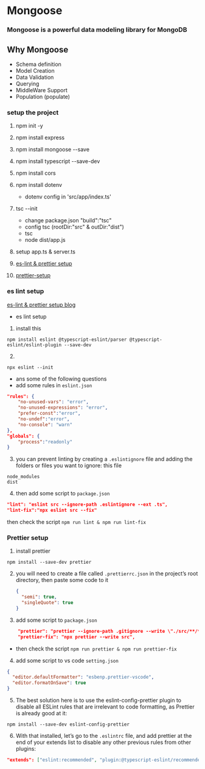 # Mongoose

### Mongoose is a powerful data modeling library for MongoDB

## Why Mongoose

- Schema definition
- Model Creation
- Data Validation
- Querying
- MiddleWare Support
- Population (populate)

### setup the project

1. npm init -y
2. npm install express
3. npm install mongoose --save
4. npm install typescript --save-dev
5. npm install cors
6. npm install dotenv
   - dotenv config in 'src/app/index.ts'
7. tsc --init

   - change package.json "build":"tsc"
   - config tsc (rootDir:"src" & outDir:"dist")
   - tsc
   - node dist/app.js

8. setup app.ts & server.ts
9. [es-lint & prettier setup](#es-lint-setup)
10. [prettier-setup](#prettier-setup)

### es lint setup

[es-lint & prettier setup blog](https://blog.logrocket.com/linting-typescript-eslint-prettier)

- es lint setup

1. install this

```npm
npm install eslint @typescript-eslint/parser @typescript-eslint/eslint-plugin --save-dev
```

2.

```npm
npx eslint --init

```

- ans some of the following questions
- add some rules in `eslint.json`

```json
"rules": {
    "no-unused-vars": "error",
    "no-unused-expressions": "error",
    "prefer-const":"error",
    "no-undef":"error",
    "no-console": "warn"
},
"globals": {
    "process":"readonly"
}
```

3. you can prevent linting by creating a `.eslintignore` file and adding the folders or files you want to ignore: this file

```
node_modules
dist
```

4. then add some script to `package.json`

```json
"lint": "eslint src --ignore-path .eslintignore --ext .ts",
"lint-fix":"npx eslint src --fix"
```

then check the script `npm run lint & npm run lint-fix`

### Prettier setup

1. install prettier

```npm
npm install --save-dev prettier
```

2.  you will need to create a file called `.prettierrc.json` in the project’s root directory, then paste some code to it
    ```json
    {
      "semi": true,
      "singleQuote": true
    }
    ```
3.  add some script to `package.json`

```json
    "prettier": "prettier --ignore-path .gitignore --write \"./src/**/*.+(js|ts|json)\"",
    "prettier-fix": "npx prettier --write src",
```

- then check the script `npm run prettier & npm run prettier-fix`

4. add some script to vs code `setting.json`

```json
{
  "editor.defaultFormatter": "esbenp.prettier-vscode",
  "editor.formatOnSave": true
}
```

5. The best solution here is to use the eslint-config-prettier plugin to disable all ESLint rules that are irrelevant to code formatting, as Prettier is already good at it:

```npm
npm install --save-dev eslint-config-prettier
```

6. With that installed, let’s go to the `.eslintrc` file, and add prettier at the end of your extends list to disable any other previous rules from other plugins:

```json
"extends": ["eslint:recommended", "plugin:@typescript-eslint/recommended", "prettier"],

```
